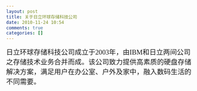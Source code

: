 ```yaml
---
layout: post
title: 关于日立环球存储科技公司
date: 2010-11-24 10:54
comments: true
categories: []
---
```

<p><span style="font-family: 楷体; font-size: 14pt;">日立环球存储科技公司成立于2003年，由IBM和日立两间公司之存储技术业务合并而成。该公司致力提供高素质的硬盘存储解决方案，满足用户在办公室、户外及家中，融入数码生活的不同需要。 </span></p>
<p>
